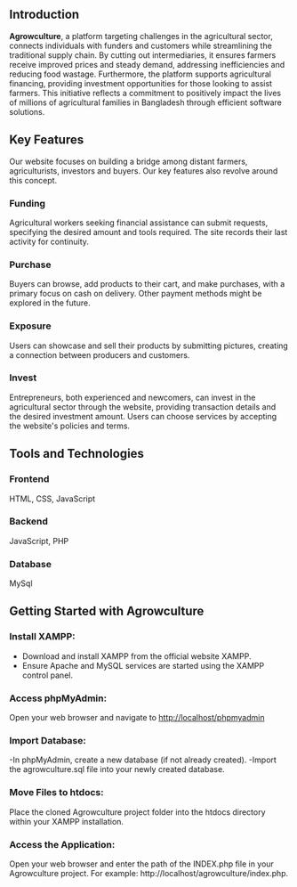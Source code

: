 ## Introduction

**Agrowculture**, a platform targeting challenges in the agricultural sector, connects individuals with funders and customers while streamlining the traditional supply chain. By cutting out intermediaries, it ensures farmers receive improved prices and steady demand, addressing inefficiencies and reducing food wastage. Furthermore, the platform supports agricultural financing, providing investment opportunities for those looking to assist farmers. This initiative reflects a commitment to positively impact the lives of millions of agricultural families in Bangladesh through efficient software solutions.

## Key Features

Our website focuses on building a bridge among distant farmers, agriculturists, investors and buyers. Our key features also revolve around this concept.

### Funding
Agricultural workers seeking financial assistance can submit requests, specifying the desired amount and tools required. The site records their last activity for continuity.

### Purchase 
Buyers can browse, add products to their cart, and make purchases, with a primary focus on cash on delivery. Other payment methods might be explored in the future.

### Exposure
Users can showcase and sell their products by submitting pictures, creating a connection between producers and customers.

### Invest
Entrepreneurs, both experienced and newcomers, can invest in the agricultural sector through the website, providing transaction details and the desired investment amount. Users can choose services by accepting the website's policies and terms.


## Tools and Technologies

### Frontend
HTML, CSS,  JavaScript

### Backend 
JavaScript, PHP

### Database
MySql

## Getting Started with Agrowculture

### Install XAMPP:
- Download and install XAMPP from the official website XAMPP.
- Ensure Apache and MySQL services are started using the XAMPP control panel.

### Access phpMyAdmin:
Open your web browser and navigate to [http://localhost/phpmyadmin](http://localhost/phpmyadmin)

### Import Database:
-In phpMyAdmin, create a new database (if not already created).
-Import the agrowculture.sql file into your newly created database.

### Move Files to htdocs:
Place the cloned Agrowculture project folder into the htdocs directory within your XAMPP installation.

### Access the Application:
Open your web browser and enter the path of the INDEX.php file in your Agrowculture project.
For example: http://localhost/agrowculture/index.php.
